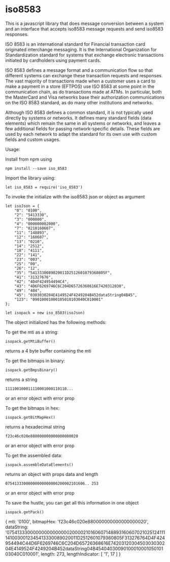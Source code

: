 # iso8583

This is a javascript library that does message conversion between a system and an interface that accepts iso8583 message requests and send iso8583 responses.

ISO 8583 is an international standard for Financial transaction card originated interchange messaging. It is the International Organization for Standardization standard for systems that exchange electronic transactions initiated by cardholders using payment cards.

ISO 8583 defines a message format and a communication flow so that different systems can exchange these transaction requests and responses. The vast majority of transactions made when a customer uses a card to make a payment in a store (EFTPOS) use ISO 8583 at some point in the communication chain, as do transactions made at ATMs. In particular, both the MasterCard and Visa networks base their authorization communications on the ISO 8583 standard, as do many other institutions and networks.

Although ISO 8583 defines a common standard, it is not typically used directly by systems or networks. It defines many standard fields (data elements) which remain the same in all systems or networks, and leaves a few additional fields for passing network-specific details. These fields are used by each network to adapt the standard for its own use with custom fields and custom usages. 

Usage:

Install from npm using

```
npm install --save iso_8583

```

Import the library using:

```
let iso_8583 = require('iso_8583')

```

To invoke the initialize with the iso8583 json or object as argument

```
let isoJson = {
	"0": "0100",
	"2": "5413330",
	"3": "000000",
	"4": "000000002000",
	"7": "0210160607",
	"11": "148893",
	"12": "160607",
	"13": "0210",
	"14": "2512",
	"18": "4111",
	"22": "141",
	"23": "003",
	"25": "00",
	"26": "12",
	"35": "5413330089020011D2512601079360805F",
	"41": "31327676",
	"42": "4D4F424954494C4",
	"43": "4D6F6269746C6C204D65726368616E7420312030",
	"49": "404",
	"45": "0303030204E4149524F4249204B452dataString04B45",
	"123": "09010001000105010103040C010001"
};

```

```
let isopack = new iso_8583(isoJson)

```

The object initialized has the following methods:

To get the mti as a string:
```
isopack.getMtiBuffer()

```

returns a 4 byte buffer containing the mti

To get the bitmaps in binary:

```
isopack.getBmpsBinary()

```

returns a string 

```
111100100011110001000110110...

```

or an error object with error prop

To get the bitmaps in hex:

```
isopack.getBitMapHex()

```

returns a hexadecimal string 

```
f23c46c020e880000000000000000020

```

or an error object with error prop

To get the assembled data:

```
isopack.assembleDataElements()

```

returns an object with props data and length 

```
07541333000000000000000200002101606.. 253

```

or an error object with error prop

To save the hustle, you can get all this information in one object

```
isopack.getPack()

```

{ mti: '0100',
  bitmapHex: 'f23c46c020e880000000000000000020',
  dataString: '07541333000000000000000200002101606071488931606070210251241111410030012345413330089020011D2512601079360805F313276764D4F424954494C44D6F6269746C6C204D65726368616E7420312030450303030204E4149524F4249204B452dataString04B4540403009010001000105010103040C010001',
  length: 273,
  lengthIndicator: [ '1', 17 ] }




